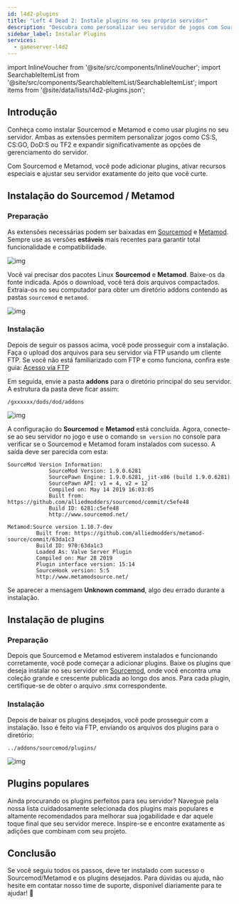 ```yaml
---
id: l4d2-plugins
title: "Left 4 Dead 2: Instale plugins no seu próprio servidor"
description: "Descubra como personalizar seu servidor de jogos com Sourcemod e Metamod para melhorar recursos e gerenciamento → Saiba mais agora"
sidebar_label: Instalar Plugins
services:
  - gameserver-l4d2
---
```


import InlineVoucher from '@site/src/components/InlineVoucher';
import SearchableItemList from '@site/src/components/SearchableItemList/SearchableItemList';
import items from '@site/data/lists/l4d2-plugins.json';


## Introdução

Conheça como instalar Sourcemod e Metamod e como usar plugins no seu servidor. Ambas as extensões permitem personalizar jogos como CS:S, CS:GO, DoD:S ou TF2 e expandir significativamente as opções de gerenciamento do servidor.

Com Sourcemod e Metamod, você pode adicionar plugins, ativar recursos especiais e ajustar seu servidor exatamente do jeito que você curte.

<InlineVoucher />



## Instalação do Sourcemod / Metamod

### Preparação

As extensões necessárias podem ser baixadas em [Sourcemod](https://sourcemod.net/) e [Metamod](https://www.sourcemm.net/downloads.php?branch=stable). Sempre use as versões **estáveis** mais recentes para garantir total funcionalidade e compatibilidade.

![img](https://screensaver01.zap-hosting.com/index.php/s/STp7pRgjYS4c4yg/preview)

Você vai precisar dos pacotes Linux **Sourcemod** e **Metamod**. Baixe-os da fonte indicada. Após o download, você terá dois arquivos compactados. Extraia-os no seu computador para obter um diretório addons contendo as pastas `sourcemod` e `metamod`.

![img](https://screensaver01.zap-hosting.com/index.php/s/WbxyRK8FM7GKxqt/preview)

### Instalação

Depois de seguir os passos acima, você pode prosseguir com a instalação. Faça o upload dos arquivos para seu servidor via FTP usando um cliente FTP. Se você não está familiarizado com FTP e como funciona, confira este guia: [Acesso via FTP](gameserver-ftpaccess.md)

Em seguida, envie a pasta **addons** para o diretório principal do seu servidor. A estrutura da pasta deve ficar assim:

```
/gxxxxxx/dods/dod/addons
```

![img](https://screensaver01.zap-hosting.com/index.php/s/JzWxPT3yP4zAsHz/preview)

A configuração do **Sourcemod** e **Metamod** está concluída. Agora, conecte-se ao seu servidor no jogo e use o comando ``sm version`` no console para verificar se o Sourcemod e Metamod foram instalados com sucesso. A saída deve ser parecida com esta:

```
SourceMod Version Information:
             SourceMod Version: 1.9.0.6281
             SourcePawn Engine: 1.9.0.6281, jit-x86 (build 1.9.0.6281)
             SourcePawn API: v1 = 4, v2 = 12
             Compiled on: May 14 2019 16:03:05
             Built from: https://github.com/alliedmodders/sourcemod/commit/c5efe48
             Build ID: 6281:c5efe48
             http://www.sourcemod.net/
```
```             
Metamod:Source version 1.10.7-dev
         Built from: https://github.com/alliedmodders/metamod-source/commit/63da1c3
         Build ID: 970:63da1c3
         Loaded As: Valve Server Plugin
         Compiled on: Mar 28 2019
         Plugin interface version: 15:14
         SourceHook version: 5:5
         http://www.metamodsource.net/
```

Se aparecer a mensagem **Unknown command**, algo deu errado durante a instalação.



## Instalação de plugins

### Preparação

Depois que Sourcemod e Metamod estiverem instalados e funcionando corretamente, você pode começar a adicionar plugins. Baixe os plugins que deseja instalar no seu servidor em [Sourcemod](https://sourcemod.net/), onde você encontra uma coleção grande e crescente publicada ao longo dos anos. Para cada plugin, certifique-se de obter o arquivo .smx correspondente.

### Instalação

Depois de baixar os plugins desejados, você pode prosseguir com a instalação. Isso é feito via FTP, enviando os arquivos dos plugins para o diretório:

```
../addons/sourcemod/plugins/
```


![img](https://screensaver01.zap-hosting.com/index.php/s/A6E4cQCwQnoqTKc/preview)



## Plugins populares
Ainda procurando os plugins perfeitos para seu servidor? Navegue pela nossa lista cuidadosamente selecionada dos plugins mais populares e altamente recomendados para melhorar sua jogabilidade e dar aquele toque final que seu servidor merece. Inspire-se e encontre exatamente as adições que combinam com seu projeto.
<SearchableItemList items={items} />


## Conclusão

Se você seguiu todos os passos, deve ter instalado com sucesso o Sourcemod/Metamod e os plugins desejados. Para dúvidas ou ajuda, não hesite em contatar nosso time de suporte, disponível diariamente para te ajudar! 🙂

<InlineVoucher />